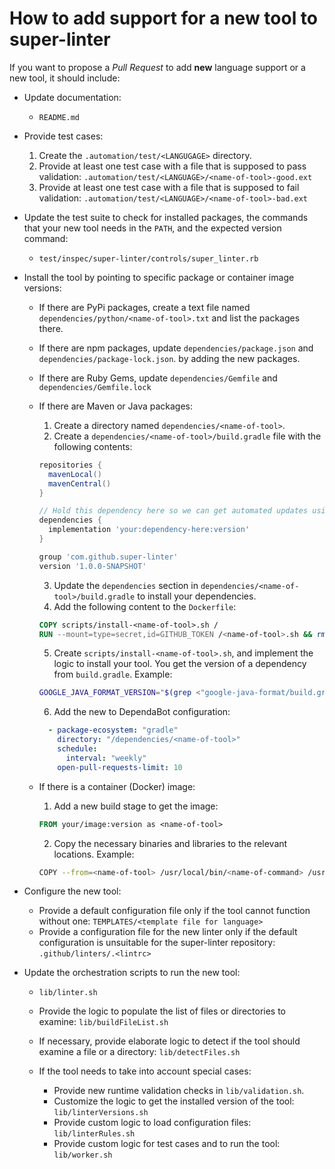 # How to add support for a new tool to super-linter

If you want to propose a *Pull Request* to add **new** language support or a
new tool, it should include:

- Update documentation:
  - `README.md`
- Provide test cases:

  1. Create the `.automation/test/<LANGUGAGE>` directory.
  2. Provide at least one test case with a file that is supposed to pass validation: `.automation/test/<LANGUAGE>/<name-of-tool>-good.ext`
  3. Provide at least one test case with a file that is supposed to fail validation: `.automation/test/<LANGUAGE>/<name-of-tool>-bad.ext`

- Update the test suite to check for installed packages, the commands that your new tool needs in the `PATH`, and the expected version command:

  - `test/inspec/super-linter/controls/super_linter.rb`

- Install the tool by pointing to specific package or container image versions:

  - If there are PyPi packages, create a text file named `dependencies/python/<name-of-tool>.txt`
    and list the packages there.
  - If there are npm packages, update `dependencies/package.json` and `dependencies/package-lock.json`.
    by adding the new packages.
  - If there are Ruby Gems, update `dependencies/Gemfile` and `dependencies/Gemfile.lock`
  - If there are Maven or Java packages:

    1. Create a directory named `dependencies/<name-of-tool>`.
    2. Create a `dependencies/<name-of-tool>/build.gradle` file with the following contents:

      ```gradle
      repositories {
        mavenLocal()
        mavenCentral()
      }

      // Hold this dependency here so we can get automated updates using DependaBot
      dependencies {
        implementation 'your:dependency-here:version'
      }

      group 'com.github.super-linter'
      version '1.0.0-SNAPSHOT'
      ```
    3. Update the `dependencies` section in `dependencies/<name-of-tool>/build.gradle` to
      install your dependencies.
    4. Add the following content to the `Dockerfile`:

      ```dockerfile
      COPY scripts/install-<name-of-tool>.sh /
      RUN --mount=type=secret,id=GITHUB_TOKEN /<name-of-tool>.sh && rm -rf /<name-of-tool>.sh
      ```

    5. Create `scripts/install-<name-of-tool>.sh`, and implement the logic to install your tool.
      You get the version of a dependency from `build.gradle`. Example:

      ```sh
      GOOGLE_JAVA_FORMAT_VERSION="$(grep <"google-java-format/build.gradle" "google-java-format" | awk -F ':' '{print $3}' | tr -d "'")"
      ```

    6. Add the new to DependaBot configuration:

      ```yaml
        - package-ecosystem: "gradle"
          directory: "/dependencies/<name-of-tool>"
          schedule:
            interval: "weekly"
          open-pull-requests-limit: 10
      ```

  - If there is a container (Docker) image:

    1. Add a new build stage to get the image:

      ```dockerfile
      FROM your/image:version as <name-of-tool>
      ```

    2. Copy the necessary binaries and libraries to the relevant locations. Example:

      ```sh
      COPY --from=<name-of-tool> /usr/local/bin/<name-of-command> /usr/bin/
      ```

- Configure the new tool:

  - Provide a default configuration file only if the tool cannot function without one: `TEMPLATES/<template file for language>`
  - Provide a configuration file for the new linter only if the default configuration is unsuitable for the super-linter repository: `.github/linters/.<lintrc>`

- Update the orchestration scripts to run the new tool:

  - `lib/linter.sh`
  - Provide the logic to populate the list of files or directories to examine: `lib/buildFileList.sh`
  - If necessary, provide elaborate logic to detect if the tool should examine a file or a directory: `lib/detectFiles.sh`
  - If the tool needs to take into account special cases:

    - Provide new runtime validation checks in `lib/validation.sh`.
    - Customize the logic to get the installed version of the tool: `lib/linterVersions.sh`
    - Provide custom logic to load configuration files: `lib/linterRules.sh`
    - Provide custom logic for test cases and to run the tool: `lib/worker.sh`
